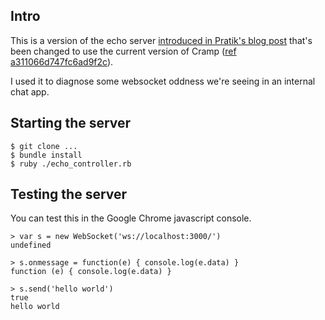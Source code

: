 ## Intro

This is a version of the echo server [introduced in Pratik's blog post](http://m.onkey.org/websockets-made-easy-with-cramp) that's been changed to use the current version of Cramp ([ref a311066d747fc6ad9f2c](https://github.com/lifo/cramp/commit/a311066d747fc6ad9f2cd356b3e501c4e6d91bee)).

I used it to diagnose some websocket oddness we're seeing in an internal chat app.

## Starting the server

    $ git clone ...
    $ bundle install
    $ ruby ./echo_controller.rb

## Testing the server

You can test this in the Google Chrome javascript console.

    > var s = new WebSocket('ws://localhost:3000/')
    undefined
    
    > s.onmessage = function(e) { console.log(e.data) }
    function (e) { console.log(e.data) }
    
    > s.send('hello world')
    true
    hello world